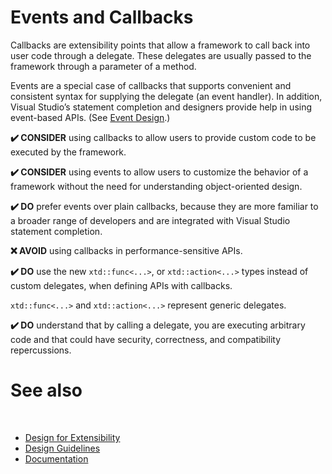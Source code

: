 # Events and Callbacks

Callbacks are extensibility points that allow a framework to call back into user code through a delegate. These delegates are usually passed to the framework through a parameter of a method.

Events are a special case of callbacks that supports convenient and consistent syntax for supplying the delegate (an event handler). In addition, Visual Studio’s statement completion and designers provide help in using event-based APIs. (See [Event Design](/docs/documentation/design_guidelines/member_design_guidelines/event_design).)

**✔️ CONSIDER** using callbacks to allow users to provide custom code to be executed by the framework.

**✔️ CONSIDER** using events to allow users to customize the behavior of a framework without the need for understanding object-oriented design.

**✔️ DO** prefer events over plain callbacks, because they are more familiar to a broader range of developers and are integrated with Visual Studio statement completion.

**❌ AVOID** using callbacks in performance-sensitive APIs.

**✔️ DO** use the new `xtd::func<...>`, or `xtd::action<...>` types instead of custom delegates, when defining APIs with callbacks.

`xtd::func<...>` and `xtd::action<...>` represent generic delegates.

**✔️ DO** understand that by calling a delegate, you are executing arbitrary code and that could have security, correctness, and compatibility repercussions.

# See also
​
* [Design for Extensibility](/docs/documentation/design_guidelines/designing_for_extensibility)
* [Design Guidelines](/docs/documentation/design_guidelines)
* [Documentation](/docs/documentation)
